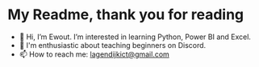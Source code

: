 # My Readme, thank you for reading
- 👋 Hi, I’m Ewout. I’m interested in learning Python, Power BI and Excel.
- 🌱 I'm enthusiastic about teaching beginners on Discord.
- 📫 How to reach me: lagendijkict@gmail.com

<!---
Anton2020/Anton2020 is a ✨ special ✨ repository because its `README.md` (this file) appears on your GitHub profile.
You can click the Preview link to take a look at your changes.
--->
